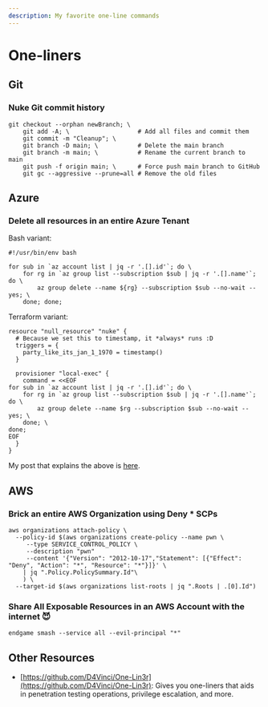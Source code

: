 ```yaml
---
description: My favorite one-line commands
---
```


# One-liners

## Git

### Nuke Git commit history

```
git checkout --orphan newBranch; \ 
	git add -A; \                   # Add all files and commit them 
	git commit -m "Cleanup"; \
	git branch -D main; \           # Delete the main branch
	git branch -m main; \           # Rename the current branch to main
	git push -f origin main; \      # Force push main branch to GitHub
	git gc --aggressive --prune=all # Remove the old files
```

## Azure

### Delete all resources in an entire Azure Tenant

Bash variant:

```
#!/usr/bin/env bash

for sub in `az account list | jq -r '.[].id'`; do \
    for rg in `az group list --subscription $sub | jq -r '.[].name'`; do \
        az group delete --name ${rg} --subscription $sub --no-wait --yes; \
    done; done;
```

Terraform variant:

```
resource "null_resource" "nuke" {
  # Because we set this to timestamp, it *always* runs :D
  triggers = {
    party_like_its_jan_1_1970 = timestamp()
  }

  provisioner "local-exec" {
    command = <<EOF
for sub in `az account list | jq -r '.[].id'`; do \
    for rg in `az group list --subscription $sub | jq -r '.[].name'`; do \
        az group delete --name $rg --subscription $sub --no-wait --yes; \
    done; \
done;
EOF
  }
}
```

My post that explains the above is [here](https://kmcquade.com/2020/11/nuking-all-azure-resource-groups-under-all-azure-subscriptions/). 

## AWS

### Brick an entire AWS Organization using Deny \* SCPs

```
aws organizations attach-policy \
  --policy-id $(aws organizations create-policy --name pwn \
     --type SERVICE_CONTROL_POLICY \
     --description "pwn" 
     --content '{"Version": "2012-10-17","Statement": [{"Effect": "Deny", "Action": "*", "Resource": "*"}]}' \
    | jq ".Policy.PolicySummary.Id"\
    ) \
  --target-id $(aws organizations list-roots | jq ".Roots | .[0].Id")
```

### Share All Exposable Resources in an AWS Account with the internet 😈

```
endgame smash --service all --evil-principal "*"
```

## Other Resources

* [https://github.com/D4Vinci/One-Lin3r](https://github.com/D4Vinci/One-Lin3r): Gives you one-liners that aids in penetration testing operations, privilege escalation, and more.
